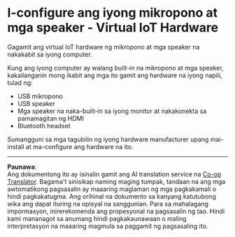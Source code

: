 <!--
CO_OP_TRANSLATOR_METADATA:
{
  "original_hash": "7a65ee743f916276a2848b8a9491feb7",
  "translation_date": "2025-08-27T23:26:22+00:00",
  "source_file": "6-consumer/lessons/1-speech-recognition/virtual-device-microphone.md",
  "language_code": "tl"
}
-->
# I-configure ang iyong mikropono at mga speaker - Virtual IoT Hardware

Gagamit ang virtual IoT hardware ng mikropono at mga speaker na nakakabit sa iyong computer.

Kung ang iyong computer ay walang built-in na mikropono at mga speaker, kakailanganin mong ikabit ang mga ito gamit ang hardware na iyong napili, tulad ng:

* USB mikropono  
* USB speaker  
* Mga speaker na naka-built-in sa iyong monitor at nakakonekta sa pamamagitan ng HDMI  
* Bluetooth headset  

Sumangguni sa mga tagubilin ng iyong hardware manufacturer upang mai-install at ma-configure ang hardware na ito.

---

**Paunawa**:  
Ang dokumentong ito ay isinalin gamit ang AI translation service na [Co-op Translator](https://github.com/Azure/co-op-translator). Bagama't sinisikap naming maging tumpak, tandaan na ang mga awtomatikong pagsasalin ay maaaring maglaman ng mga pagkakamali o hindi pagkakatugma. Ang orihinal na dokumento sa kanyang katutubong wika ang dapat ituring na opisyal na sanggunian. Para sa mahalagang impormasyon, inirerekomenda ang propesyonal na pagsasalin ng tao. Hindi kami mananagot sa anumang hindi pagkakaunawaan o maling interpretasyon na maaaring magmula sa paggamit ng pagsasaling ito.